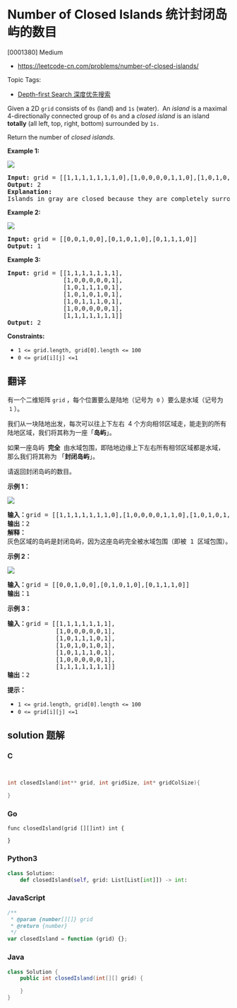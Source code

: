 # Number of Closed Islands 统计封闭岛屿的数目

[0001380] Medium

- https://leetcode-cn.com/problems/number-of-closed-islands/

Topic Tags:

- [Depth-first Search 深度优先搜索](https://leetcode-cn.com/tag/depth-first-search/)

Given a 2D `grid` consists of `0s` (land) and `1s` (water).  An _island_ is a maximal 4-directionally connected group of `0s` and a *closed island* is an island **totally** (all left, top, right, bottom) surrounded by `1s.`

Return the number of _closed islands_.

**Example 1:**

![](https://assets.leetcode.com/uploads/2019/10/31/sample_3_1610.png)

<pre><strong>Input:</strong> grid = [[1,1,1,1,1,1,1,0],[1,0,0,0,0,1,1,0],[1,0,1,0,1,1,1,0],[1,0,0,0,0,1,0,1],[1,1,1,1,1,1,1,0]]
<strong>Output:</strong> 2
<strong>Explanation:</strong> 
Islands in gray are closed because they are completely surrounded by water (group of 1s).</pre>

**Example 2:**

![](https://assets.leetcode.com/uploads/2019/10/31/sample_4_1610.png)

<pre><strong>Input:</strong> grid = [[0,0,1,0,0],[0,1,0,1,0],[0,1,1,1,0]]
<strong>Output:</strong> 1
</pre>

**Example 3:**

<pre><strong>Input:</strong> grid = [[1,1,1,1,1,1,1],
&nbsp;              [1,0,0,0,0,0,1],
&nbsp;              [1,0,1,1,1,0,1],
&nbsp;              [1,0,1,0,1,0,1],
&nbsp;              [1,0,1,1,1,0,1],
&nbsp;              [1,0,0,0,0,0,1],
               [1,1,1,1,1,1,1]]
<strong>Output:</strong> 2
</pre>

**Constraints:**

- `1 <= grid.length, grid[0].length <= 100`
- `0 <= grid[i][j] <=1`

## 翻译

有一个二维矩阵 `grid` ，每个位置要么是陆地（记号为  `0` ）要么是水域（记号为  `1` ）。

我们从一块陆地出发，每次可以往上下左右  4 个方向相邻区域走，能走到的所有陆地区域，我们将其称为一座「**岛屿**」。

如果一座岛屿  **完全**  由水域包围，即陆地边缘上下左右所有相邻区域都是水域，那么我们将其称为 「**封闭岛屿**」。

请返回封闭岛屿的数目。

**示例 1：**

![](https://assets.leetcode-cn.com/aliyun-lc-upload/uploads/2019/11/07/sample_3_1610.png)

<pre><strong>输入：</strong>grid = [[1,1,1,1,1,1,1,0],[1,0,0,0,0,1,1,0],[1,0,1,0,1,1,1,0],[1,0,0,0,0,1,0,1],[1,1,1,1,1,1,1,0]]
<strong>输出：</strong>2
<strong>解释：</strong>
灰色区域的岛屿是封闭岛屿，因为这座岛屿完全被水域包围（即被 1 区域包围）。</pre>

**示例 2：**

![](https://assets.leetcode-cn.com/aliyun-lc-upload/uploads/2019/11/07/sample_4_1610.png)

<pre><strong>输入：</strong>grid = [[0,0,1,0,0],[0,1,0,1,0],[0,1,1,1,0]]
<strong>输出：</strong>1
</pre>

**示例 3：**

<pre><strong>输入：</strong>grid = [[1,1,1,1,1,1,1],
&nbsp;            [1,0,0,0,0,0,1],
&nbsp;            [1,0,1,1,1,0,1],
&nbsp;            [1,0,1,0,1,0,1],
&nbsp;            [1,0,1,1,1,0,1],
&nbsp;            [1,0,0,0,0,0,1],
             [1,1,1,1,1,1,1]]
<strong>输出：</strong>2
</pre>

**提示：**

- `1 <= grid.length, grid[0].length <= 100`
- `0 <= grid[i][j] <=1`

## solution 题解

### C

```c


int closedIsland(int** grid, int gridSize, int* gridColSize){

}
```

### Go

```golang
func closedIsland(grid [][]int) int {

}
```

### Python3

```python
class Solution:
    def closedIsland(self, grid: List[List[int]]) -> int:
```

### JavaScript

```javascript
/**
 * @param {number[][]} grid
 * @return {number}
 */
var closedIsland = function (grid) {};
```

### Java

```java
class Solution {
    public int closedIsland(int[][] grid) {

    }
}
```
